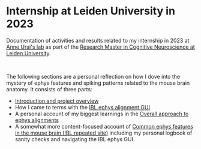 # Internship at Leiden University in 2023
Documentation of activities and results related to my internship in 2023 at [Anne Urai's lab](https://anneurai.net/ "https://anneurai.net/") as part of the [Research Master in Cognitive Neuroscience at Leiden University](https://www.universiteitleiden.nl/en/education/study-programmes/master/psychology-research/cognitive-neuroscience-research "https://www.universiteitleiden.nl/en/education/study-programmes/master/psychology-research/cognitive-neuroscience-research").

<br>

The following sections are a personal reflection on how I dove into the mystery of ephys features and spiking patterns related to the mouse brain anatomy. It consists of three parts:
 
- [Introduction and project overview](https://github.com/sonjafoerster/internshipNL2023/blob/main/00_OMM_Intro.html)
- How I came to terms with the [IBL ephys alignment GUI](https://github.com/sonjafoerster/internshipNL2023/blob/main/01_OMM_Part_I.html)
- A personal account of my biggest learnings in the [Overall approach to ephys alignments](https://github.com/sonjafoerster/internshipNL2023/blob/main/02_OMM_Part_II.html)
- A somewhat more content-focused account of [Common ephys features in the mouse brain (IBL repeated site)](https://github.com/sonjafoerster/internshipNL2023/blob/main/03_OMM_Part_III.html) including my personal logbook of sanity checks and navigating the IBL ephys GUI.